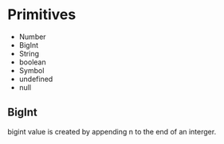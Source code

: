 # Primitives

- Number
- BigInt
- String
- boolean
- Symbol
- undefined
- null

## BigInt

bigint value is created by appending n to the end of an interger.
